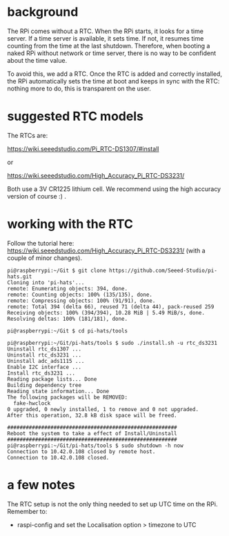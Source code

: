 # background

The RPi comes without a RTC. When the RPi starts, it looks for a time server. If a time server is available, it sets time. If not, it resumes time counting from the time at the last shutdown. Therefore, when booting a naked RPi without network or time server, there is no way to be confident about the time value.

To avoid this, we add a RTC. Once the RTC is added and correctly installed, the RPi automatically sets the time at boot and keeps in sync with the RTC: nothing more to do, this is transparent on the user.

# suggested RTC models

The RTCs are:

https://wiki.seeedstudio.com/Pi_RTC-DS1307/#install

or

https://wiki.seeedstudio.com/High_Accuracy_Pi_RTC-DS3231/

Both use a 3V CR1225 lithium cell. We recommend using the high accuracy version of course :) .

# working with the RTC

Follow the tutorial here: https://wiki.seeedstudio.com/High_Accuracy_Pi_RTC-DS3231/ (with a couple of minor changes).

```
pi@raspberrypi:~/Git $ git clone https://github.com/Seeed-Studio/pi-hats.git
Cloning into 'pi-hats'...
remote: Enumerating objects: 394, done.
remote: Counting objects: 100% (135/135), done.
remote: Compressing objects: 100% (91/91), done.
remote: Total 394 (delta 66), reused 71 (delta 44), pack-reused 259
Receiving objects: 100% (394/394), 10.28 MiB | 5.49 MiB/s, done.
Resolving deltas: 100% (181/181), done.

pi@raspberrypi:~/Git $ cd pi-hats/tools

pi@raspberrypi:~/Git/pi-hats/tools $ sudo ./install.sh -u rtc_ds3231
Uninstall rtc_ds1307 ...
Uninstall rtc_ds3231 ...
Uninstall adc_ads1115 ...
Enable I2C interface ...
Install rtc_ds3231 ...
Reading package lists... Done
Building dependency tree       
Reading state information... Done
The following packages will be REMOVED:
  fake-hwclock
0 upgraded, 0 newly installed, 1 to remove and 0 not upgraded.
After this operation, 32.8 kB disk space will be freed.

#######################################################
Reboot the system to take a effect of Install/Uninstall
#######################################################
pi@raspberrypi:~/Git/pi-hats/tools $ sudo shutdown -h now
Connection to 10.42.0.108 closed by remote host.
Connection to 10.42.0.108 closed.
```

# a few notes

The RTC setup is not the only thing needed to set up UTC time on the RPi. Remember to:

- raspi-config and set the Localisation option > timezone to UTC
